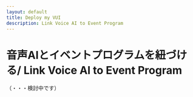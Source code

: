 ```yaml
---
layout: default
title: Deploy my VUI
description: Link Voice AI to Event Program
---
```



# **音声AIとイベントプログラムを紐づける/ Link Voice AI to Event Program**

（・・・検討中です）

